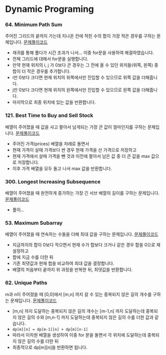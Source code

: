 # Dynamic Programing

### 64. Minimum Path Sum
주어진 그리드의 끝까지 가는데 지나온 칸에 적힌 수의 합이 가장 적은 경우를 구하는 문제입니다.
[문제풀이코드](https://github.com/hanbee1005/AlgorithmStudy/blob/master/Leetcode/202303/MinimumPathSum_64.java)
- 재귀를 통해 풀다가 시간 초과가 나서... 이중 for문을 사용하여 해결하였습니다.
- 전체 그리드에 대해서 for문을 실행합니다.
- 만약 현재 위치의 i, j 가 0보다 큰 경우는 그 전에 올 수 있던 위치들(위쪽, 왼쪽) 중 합이 더 작은 경우를 추가합니다.
- i만 0보다 크다면 현재 위치의 위쪽에서만 진입할 수 있으므로 위쪽 값을 더해줍니다.
- j만 0보다 크다면 현재 위치의 왼쪽에서만 진입할 수 있으므로 왼쪽 값을 더해줍니다.
- 마지막으로 최종 위치에 있는 값을 반환합니다.

### 121. Best Time to Buy and Sell Stock
배열이 주어졌을 때 값을 사고 팔아서 남게되는 가장 큰 값이 얼마인지를 구하는 문제입니다.
[문제풀이코드](https://github.com/hanbee1005/AlgorithmStudy/blob/master/Leetcode/202303/BestTimeToBuyAndSellStock_121.java)
- 주어진 가격(prices) 배열을 차례로 돌면서
- 현재 가격이 살때 가격보다 싼 경우 현재 가격을 산 가격으로 저장하고
- 현재 가격에서 살때 가격을 뺀 것과 이전에 팔아서 남은 값 중 더 큰 값을 max 값으로 저장합니다.
- 이후 가격 배열을 모두 돌고 나서 max 값을 반환합니다.

### 300. Longest Increasing Subsequence
배열이 주어졌을 때 완전하게 증가하는 가장 긴 서브 배열의 길이를 구하는 문제입니다.
[문제풀이코드](https://github.com/hanbee1005/AlgorithmStudy/blob/master/Leetcode/202303/LongestIncreasingSubsequence_300.java)
- 풀이...

### 53. Maximum Subarray
배열이 주어졌을 때 연속하는 수들을 더해 최대 값을 구하는 문제입니다.
[문제풀이코드](https://github.com/hanbee1005/AlgorithmStudy/blob/master/Leetcode/202303/MaximumSubarray_53.java)
- 지금까지의 합이 0보다 작으면서 현재 수가 합보다 크거나 같은 경우 합을 0으로 재설정하고
- 합에 지금 수를 더한 뒤
- 기존 최댓값과 현재 합을 비교하여 최대 값을 결정합니다.
- 배열의 처음부터 끝까지 위 과정을 반복한 뒤, 최댓값을 반환합니다.

### 62. Unique Paths
m과 n이 주어졌을 때 [0,0]에서 [m,n] 까지 갈 수 있는 중복되지 않은 길의 개수를 구하는 문제입니다. 
[문제풀이코드](https://github.com/hanbee1005/AlgorithmStudy/blob/master/Leetcode/202303/UniquePaths_62.java)
- [m,n] 까지 도달하는 중복되지 않은 길의 개수는 [m-1,n] 까지 도달하는데 중복되지 않은 길의 수와 [m,n-1] 까지 도달하는데 중복되지 않은 길의 수를 더한 값과 같습니다.
- ```dp[m][n] = dp[m-1][n] + dp[m][n-1]```
- 따라서 이차원 배열을 생성하여 이중 for 문을 돌면서 각 위치에 도달하는데 중복되지 않은 길의 수를 더한 뒤
- 최종적으로 dp[m][n]을 반환하면 됩니다.